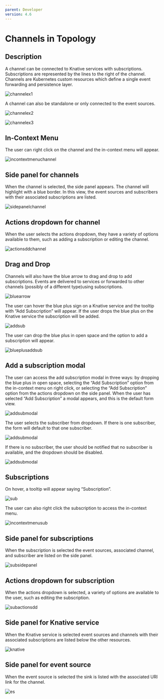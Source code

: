 ```yaml
---
parent: Developer
version: 4.6
---
```

# Channels in Topology

## Description

A channel can be connected to Knative services with subscriptions. Subscriptions are represented by the lines to the right of the channel. Channels are Kubernetes custom resources which define a single event forwarding and persistence layer.

![channelex1](img/image5.png)

A channel can also be standalone or only connected to the event sources.

![channelex2](img/image2.png)

![channelex3](img/image13.png)

## In-Context Menu

The user can right click on the channel and the in-context menu will appear.

![incontextmenuchannel](img/image8.png)

## Side panel for channels

When the channel is selected, the side panel appears. The channel will highlight with a blue border. In this view, the event sources and subscribers with their associated subscriptions are listed.

![sidepanelchannel](img/image3.png)

## Actions dropdown for channel

When the user selects the actions dropdown, they have a variety of options available to them, such as adding a subscription or editing the channel.

![actionsddchannel](img/image1.png)

## Drag and Drop

Channels will also have the blue arrow to drag and drop to add subscriptions. Events are delivered to services or forwarded to other channels (possibly of a different type)using subscriptions.

![bluearrow](img/image16.png)

The user can hover the blue plus sign on a Knative service and the tooltip with “Add Subscription” will appear. If the user drops the blue plus on the Knative service the subscription will be added.

![addsub](img/image18.png)

The user can drop the blue plus in open space and the option to add a subscription will appear.

![blueplusaddsub](img/image17.png)

## Add a subscription modal

The user can access the add subscription modal in three ways: by dropping the blue plus in open space, selecting the “Add Subscription” option from the in-context menu on right click, or selecting the “Add Subscription” option from the actions dropdown on the side panel. When the user has selected “Add Subscription” a modal appears, and this is the default form view.

![addsubmodal](img/image9.png)

The user selects the subscriber from dropdown. If there is one subscriber, the form will default to that one subscriber. 

![addsubmodal](img/image12.png)

If there is no subscriber, the user should be notified that no subscriber is available, and the dropdown should be disabled.

![addsubmodal](img/image11.png)

## Subscriptions

On hover, a tooltip will appear saying “Subscription”.

![sub](img/image4.png)

The user can also right click the subscription to access the in-context menu.

![incontextmenusub](img/image14.png)

## Side panel for subscriptions

When the subscription is selected the event sources, associated channel, and subscriber are listed on the side panel.

![subsidepanel](img/image15.png)

## Actions dropdown for subscription

When the actions dropdown is selected, a variety of options are available to the user, such as editing the subscription.

![subactionsdd](img/image7.png)

## Side panel for Knative service

When the Knative service is selected event sources and channels with their associated subscriptions are listed below the other resources. 

![knative](img/image6.png)

## Side panel for event source
When the event source is selected the sink is listed with the associated URI link for the channel. 

![es](img/image10.png)



